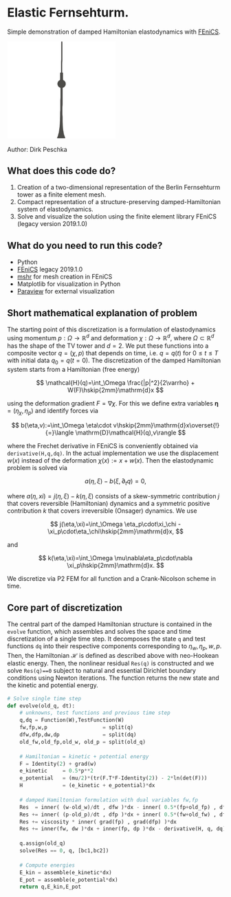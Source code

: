 # Elastic Fernsehturm.
Simple demonstration of damped Hamiltonian elastodynamics with [FEniCS](https://fenicsproject.org).

<img src="tvtower.gif" width="50%" alt="Animated TV tower from elastic Fernsehturm code">

Author: Dirk Peschka

## What does this code do?

1. Creation of a two-dimensional representation of the Berlin Fernsehturm tower as a finite element mesh.
2. Compact representation of a structure-preserving damped-Hamiltonian system of elastodynamics.
3. Solve and visualize the solution using the finite element library FEniCS (legacy version 2019.1.0)

## What do you need to run this code?

- Python
- [FEniCS](https://fenicsproject.org) legacy 2019.1.0
- [mshr](https://bitbucket.org/fenics-project/mshr/src/master/) for mesh creation in FEniCS
- Matplotlib for visualization in Python
- [Paraview](https://www.paraview.org) for external visualization 

## Short mathematical explanation of problem

The starting point of this discretization is a formulation of elastodynamics using momentum $p:\Omega\to\mathbb{R}^d$ and deformation $\chi:\Omega\to\mathbb{R}^d$, where $\Omega\subset\mathbb{R}^d$ has the shape of the TV tower and $d=2$. We put these functions into a composite vector $q=(\chi,p)$ that depends on time, i.e. $q=q(t)$ for $0\le t\le T$ with initial data $q_0=q(t=0)$. The discretization of the damped Hamiltonian system starts from a Hamiltonian (free energy)

$$
\mathcal{H}(q)=\int_\Omega \frac{|p|^2}{2\varrho} + W(F)\hskip{2mm}\mathrm{d}x
$$

using the deformation gradient $F=\nabla\chi$. For this we define extra variables $\mathbf{\eta}=(\eta_\chi,\eta_p)$ and identify forces via 

$$
b(\eta,v):=\int_\Omega \eta\cdot v\hskip{2mm}\mathrm{d}x\overset{!}{=}\langle \mathrm{D}\mathcal{H}(q),v\rangle
$$

where the Frechet derivative in FEniCS is conveniently obtained via `derivative(H,q,dq)`. In the actual implementation we use the displacement $w(x)$ instead of the deformation $\chi(x):=x+w(x)$. Then the elastodynamic problem is solved via

$$
a(\eta,\xi) - b(\xi,\partial_t q)=0,
$$

where $a(\eta,xi)=j(\eta,\xi)-k(\eta,\xi)$ consists of a skew-symmetric contribution $j$ that covers reversible (Hamiltonian) dynamics and a symmetric positive contribution $k$ that covers irreversible (Onsager) dynamics. We use 

$$
j(\eta,\xi)=\int_\Omega \eta_p\cdot\xi_\chi - \xi_p\cdot\eta_\chi\hskip{2mm}\mathrm{d}x,
$$

and

$$
k(\eta,\xi)=\int_\Omega \mu\nabla\eta_p\cdot\nabla \xi_p\hskip{2mm}\mathrm{d}x.
$$

We discretize via P2 FEM for all function and a Crank-Nicolson scheme in time.

## Core part of discretization

The central part of the damped Hamiltonian structure is contained in the `evolve` function, which assembles and solves the space and time discretization of a single time step. It decomposes the state `q` and test functions `dq` into their respective components corresponding to $\eta_w,\eta_p,w,p$. Then, the Hamiltonian $\mathcal{H}$ is defined as described above with neo-Hookean elastic energy. Then, the nonlinear residual `Res(q)` is constructed and we solve `Res(q)==0` subject to natural and essential Dirichlet boundary conditions using Newton iterations. The function returns the new state and the kinetic and potential energy.

```python
# Solve single time step
def evolve(old_q, dt):
    # unknowns, test functions and previous time step
    q,dq = Function(W),TestFunction(W)
    fw,fp,w,p                  = split(q)
    dfw,dfp,dw,dp              = split(dq)
    old_fw,old_fp,old_w, old_p = split(old_q)
    
    # Hamiltonian = kinetic + potential energy
    F = Identity(2) + grad(w)
    e_kinetic     = 0.5*p**2
    e_potential   = (mu/2)*(tr(F.T*F-Identity(2)) - 2*ln(det(F)))
    H             = (e_kinetic + e_potential)*dx
    
    # damped Hamiltonian formulation with dual variables fw,fp
    Res  = inner( (w-old_w)/dt , dfw )*dx - inner( 0.5*(fp+old_fp) , dfw )*dx
    Res += inner( (p-old_p)/dt , dfp )*dx + inner( 0.5*(fw+old_fw) , dfp )*dx 
    Res += viscosity * inner( grad(fp) , grad(dfp) )*dx
    Res += inner(fw, dw )*dx + inner(fp, dp )*dx - derivative(H, q, dq)
    
    q.assign(old_q)
    solve(Res == 0, q, [bc1,bc2])
    
    # Compute energies
    E_kin = assemble(e_kinetic*dx)
    E_pot = assemble(e_potential*dx)
    return q,E_kin,E_pot
```

